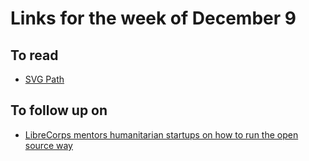 # Links for the week of December 9

## To read
* [SVG Path](https://www.w3schools.com/graphics/svg_path.asp)

## To follow up on
* [LibreCorps mentors humanitarian startups on how to run the open source way](https://opensource.com/article/19/12/humanitarian-startups-open-source)
